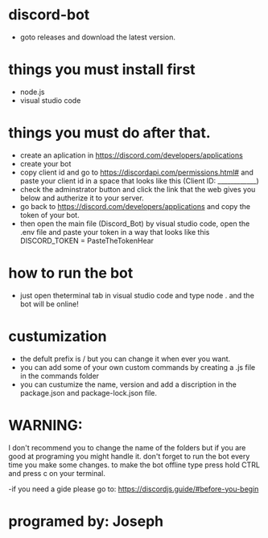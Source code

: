# discord-bot

* goto releases and download the latest version.

# things you must install first
* node.js
* visual studio code

# things you must do after that.
* create an aplication in https://discord.com/developers/applications
* create your bot
* copy client id and go to https://discordapi.com/permissions.html# and paste your client id in a space that looks like this (Client ID: ____________)
* check the adminstrator button and click the link that the web gives you below and autherize it to your server.
* go back to https://discord.com/developers/applications and copy the token of your bot.
* then open the main file (Discord_Bot) by visual studio code, open the .env file and paste your token in a way that looks like this      DISCORD_TOKEN = PasteTheTokenHear

# how to run the bot
* just open theterminal tab in visual studio code and type    node .    and the bot will be online!

# custumization 
* the defult prefix is / but you can change it when ever you want.
* you can add some of your own custom commands by creating a .js file in the commands folder
* you can custumize the name, version and add a discription in the package.json and package-lock.json file.

# WARNING: 
   I don't recommend you to change the name of the folders
	 but if you are good at programing you might handle it.
	 don't forget to run the bot every time you make some 
	 changes. to make the bot offline type press hold CTRL
	  and press c on your terminal.

-if you need a gide please go to: https://discordjs.guide/#before-you-begin
# programed by: Joseph

